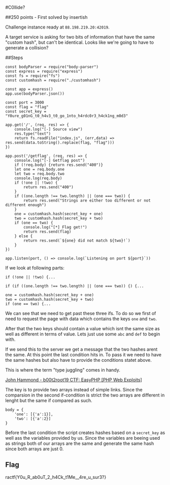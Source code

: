 #C0llide?

##250 points - First solved by insertish

Challenge instance ready at `88.198.219.20:42019`.

A target service is asking for two bits of information that have the same "custom hash", but can't be identical. Looks like we're going to have to generate a collision?

##Steps

```
const bodyParser = require("body-parser")
const express = require("express")
const fs = require("fs")
const customhash = require("./customhash")

const app = express()
app.use(bodyParser.json())

const port = 3000
const flag = "flag"
const secret_key = "Y0ure_g01nG_t0_h4v3_t0_go_1nto_h4rdc0r3_h4ck1ng_m0d3"

app.get('/', (req, res) => {
    console.log("[-] Source view")
    res.type("text")
    return fs.readFile("index.js", (err,data) => res.send(data.toString().replace(flag, "flag")))
})

app.post('/getflag', (req, res) => {
    console.log("[-] Getflag post")
    if (!req.body) {return res.send("400")}
    let one = req.body.one
    let two = req.body.two
    console.log(req.body)
    if (!one || !two) {
        return res.send("400")
    }
    if ((one.length !== two.length) || (one === two)) {
        return res.send("Strings are either too different or not different enough")
    }
    one = customhash.hash(secret_key + one)
    two = customhash.hash(secret_key + two)
    if (one == two) {
        console.log("[*] Flag get!")
        return res.send(flag)
    } else {
        return res.send(`${one} did not match ${two}!`)
    }
})

app.listen(port, () => console.log(`Listening on port ${port}`))
```

If we look at following parts:

```
if (!one || !two) {...

if (if ((one.length !== two.length) || (one === two)) {) {...

one = customhash.hash(secret_key + one)
two = customhash.hash(secret_key + two)
if (one == two) {...
```

We can see that we need to get past these three ifs.
To do so we first of need to request the page with data which contains the keys `one` and `two`.

After that the two keys should contain a value which isnt the same size as well as different in terms of value. Lets just use some `abc` and `def` to begin with.

If we send this to the server we get a message that the two hashes arent the same.
At this point the last condition hits in. To pass it we need to have the same hashes but also have to provide the conditions statet above.

This is where the term "type juggling" comes in handy.

[John Hammond - b00t2root19 CTF: EasyPHP [PHP Web Exploits]](https://youtu.be/KOy6QFKZFGQ?t=282)

The key is to provide two arrays instead of simple links. Since the comparsion in the second if-condition is strict the two arrays are different in lenght but the same if compared as such.

```
body = {
	'one': [{'a':1}],
	'two': [{'a':2}]
}
```

Before the last condition the script creates hashes based on a `secret_key` as well ass the variables provided by us. Since the variables are beeing used as strings both of our arrays are the same and generate the same hash since both arrays are just 0.

## Flag
ractf{Y0u_R_ab0uT_2_h4Ck_t1Me__4re_u_sur3?}